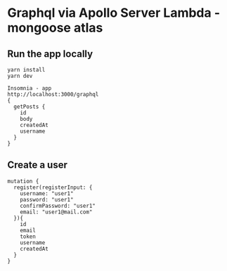 # Graphql via Apollo Server Lambda - mongoose atlas

## Run the app locally
```
yarn install
yarn dev
```
```
Insomnia - app
http://localhost:3000/graphql
{
  getPosts {
    id
    body
    createdAt
    username
  }
}
```

## Create a user
```
mutation {
  register(registerInput: {
    username: "user1"
    password: "user1"
    confirmPassword: "user1"
    email: "user1@mail.com"
  }){
    id
    email
    token
    username
    createdAt
  }
}
```